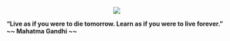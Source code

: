 <p align="center">
<img src="https://fs-prod-cdn.nintendo-europe.com/media/images/08_content_images/games_6/wiiu_download_software_4/wiiuds_hollowknight/CI_WiiUDS_HollowKnight_FightFerociousFoes.gif">
</p>




**“Live as if you were to die tomorrow. Learn as if you were to live forever.”** 
                                                        **~~ Mahatma Gandhi ~~**
